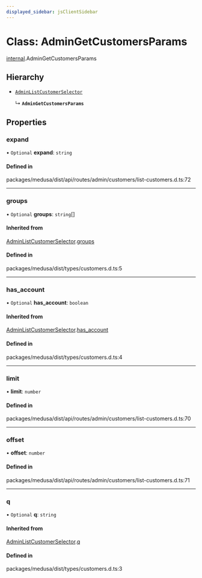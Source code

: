 ```yaml
---
displayed_sidebar: jsClientSidebar
---
```


# Class: AdminGetCustomersParams

[internal](../modules/internal-7.md).AdminGetCustomersParams

## Hierarchy

- [`AdminListCustomerSelector`](internal-7.AdminListCustomerSelector.md)

  ↳ **`AdminGetCustomersParams`**

## Properties

### expand

• `Optional` **expand**: `string`

#### Defined in

packages/medusa/dist/api/routes/admin/customers/list-customers.d.ts:72

___

### groups

• `Optional` **groups**: `string`[]

#### Inherited from

[AdminListCustomerSelector](internal-7.AdminListCustomerSelector.md).[groups](internal-7.AdminListCustomerSelector.md#groups)

#### Defined in

packages/medusa/dist/types/customers.d.ts:5

___

### has\_account

• `Optional` **has\_account**: `boolean`

#### Inherited from

[AdminListCustomerSelector](internal-7.AdminListCustomerSelector.md).[has_account](internal-7.AdminListCustomerSelector.md#has_account)

#### Defined in

packages/medusa/dist/types/customers.d.ts:4

___

### limit

• **limit**: `number`

#### Defined in

packages/medusa/dist/api/routes/admin/customers/list-customers.d.ts:70

___

### offset

• **offset**: `number`

#### Defined in

packages/medusa/dist/api/routes/admin/customers/list-customers.d.ts:71

___

### q

• `Optional` **q**: `string`

#### Inherited from

[AdminListCustomerSelector](internal-7.AdminListCustomerSelector.md).[q](internal-7.AdminListCustomerSelector.md#q)

#### Defined in

packages/medusa/dist/types/customers.d.ts:3
